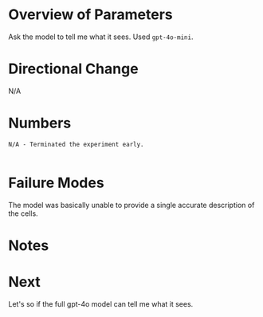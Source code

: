 # Overview of Parameters

Ask the model to tell me what it sees. Used `gpt-4o-mini`.

# Directional Change

N/A

# Numbers

```
N/A - Terminated the experiment early.


```

# Failure Modes

The model was basically unable to provide a single accurate description of the cells.


# Notes


# Next

Let's so if the full gpt-4o model can tell me what it sees.


